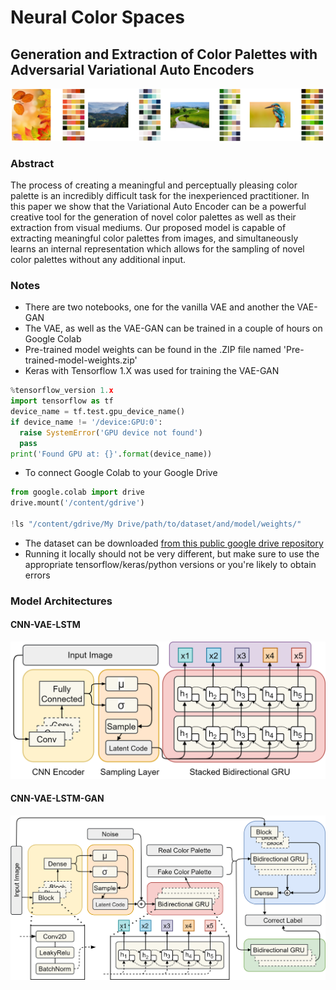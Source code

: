 # Neural Color Spaces
## Generation and Extraction of Color Palettes with Adversarial Variational Auto Encoders
![](figures/Figure1Example.png)

### Abstract

The process of creating a meaningful and perceptually pleasing color palette is an incredibly difficult task for the inexperienced practitioner. In this paper we show that the Variational Auto Encoder can be a powerful creative tool for the generation of novel color palettes as well as their extraction from visual mediums. Our proposed model is capable of extracting meaningful color palettes from images, and simultaneously learns an internal representation which allows for the sampling of novel color palettes without any additional input.

### Notes
- There are two notebooks, one for the vanilla VAE and another the VAE-GAN
- The VAE, as well as the VAE-GAN can be trained in a couple of hours on Google Colab
- Pre-trained model weights can be found in the .ZIP file named 'Pre-trained-model-weights.zip'
- Keras with Tensorflow 1.X was used for training the VAE-GAN
```python
%tensorflow_version 1.x
import tensorflow as tf
device_name = tf.test.gpu_device_name()
if device_name != '/device:GPU:0':
  raise SystemError('GPU device not found')
  pass
print('Found GPU at: {}'.format(device_name))
```
- To connect Google Colab to your Google Drive
```python
from google.colab import drive
drive.mount('/content/gdrive')

!ls "/content/gdrive/My Drive/path/to/dataset/and/model/weights/"
```
- The dataset can be downloaded [from this public google drive repository](https://drive.google.com/file/d/1FvU_IvhSpues4O_Ac8Gn7dHBaX9xaxPy/view?usp=sharing)
- Running it locally should not be very different, but make sure to use the appropriate tensorflow/keras/python versions or you're likely to obtain errors

### Model Architectures
#### CNN-VAE-LSTM
![](figures/cnnvaelstm.png)

#### CNN-VAE-LSTM-GAN
![](figures/GAN_diagram.png)
